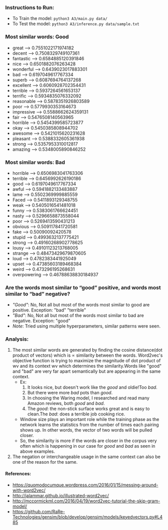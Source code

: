 
### Instructions to Run: 
- To Train the model: `python3 A3/main.py data/` 
- To Test the model: `python3 A3/inference.py data/sample.txt`

### Most similar words: Good

- great --> 0.7551022171974182
- decent --> 0.7508329749107361
- fantastic --> 0.6584885120391846
- nice --> 0.6501882076263428
- wonderful --> 0.6439023017883301
- bad --> 0.6197049617767334
- superb --> 0.6087694764137268
- excellent --> 0.6060928702354431
- terrible --> 0.5937264561653137
- terrific --> 0.5934835076332092
- reasonable --> 0.5878351926803589
- poor --> 0.5779930353164673
- impressive --> 0.5588662624359131
- fair --> 0.5476508140563965
- horrible --> 0.5454399585723877
- okay --> 0.5450385808944702
- awesome --> 0.5421015620231628
- pleasant --> 0.5388332605361938
- strong --> 0.5357953310012817
- amazing --> 0.5348005890846252


### Most similar words: Bad

- horrible --> 0.6506983041763306
- terrible --> 0.6456992626190186
- good --> 0.6197049617767334
- awful --> 0.5941882133483887
- lame --> 0.5502369999885559
- Faced --> 0.5411893129348755
- weak --> 0.5405016541481018
- funny --> 0.5383061766624451
- nasty --> 0.5296658873558044
- poor --> 0.5269413590431213
- obvious --> 0.509117841720581
- fake --> 0.50090092420578
- stupid --> 0.4993632137775421
- strong --> 0.49160268902778625
- lousy --> 0.49101123213768005
- strange --> 0.48473429679870605
- loud --> 0.4782383441925049
- upset --> 0.47385603189468384
- weird --> 0.473296195268631
- overpowering --> 0.46788638830184937

### Are the words most similar to “good” positive, and words most similar to “bad” negative?
- *"Good"*: No, Not all but most of the words most similar to good are positive. Exception: "bad" "terrible" 
- *"Bad"*: No, Not all but most of the words most similar to bad are negative. Exception: "good"
- _Note_: Tried using multiple hyperparameters, similar patterns were seen.

### Analysis: 
1. The most similar words are generated by finding the cosine distance(dot product of vectors) which is ∝ similarity between the words. Word2vec's objective function is trying to maximize the magnitude of dot product of wv and its context wv which determines the similarity.Words like "good" and "bad" are very far apart semantically but are appearing in the same context.
    - Ex: 
        1. It looks nice, but doesn't work like the *good* and oldie!Too *bad*.
        2. But there were more *bad* pots than *good*.
        3. In choosing the Waring model, I researched and read many Amazon reviews, both *good* and *bad*.
        4. The *good*: the non-stick surface works great and is easy to clean.The *bad*: does a terrible job cooking rice.
    - Window size plays an important role while the training phase as the network learns the statistics from the number of times each pairing shows up. In other words, the vector of two words will be pulled closer.
    - So, the similarity is more if the words are closer in the corpus very often which is happening in our case for *good* and *bad* as seen in above examples.
2. The negation or interchangeable usage in the same context can also be one of the reason for the same.


#### References:
- https://quomodocumque.wordpress.com/2016/01/15/messing-around-with-word2vec/
- http://jalammar.github.io/illustrated-word2vec/
- http://mccormickml.com/2016/04/19/word2vec-tutorial-the-skip-gram-model/
- https://github.com/RaRe-Technologies/gensim/blob/develop/gensim/models/keyedvectors.py#L485